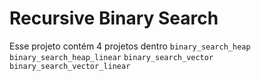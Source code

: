 # Recursive Binary Search
Esse projeto contém 4 projetos dentro
`binary_search_heap`
`binary_search_heap_linear`
`binary_search_vector`
`binary_search_vector_linear`
